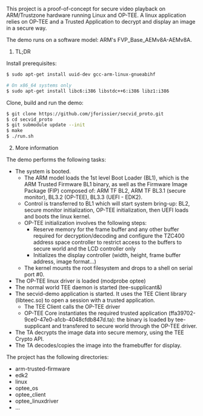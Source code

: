 This project is a proof-of-concept for secure video playback on
ARM/Trustzone hardware running Linux and OP-TEE.
A linux application relies on OP-TEE and a Trusted Application to
decrypt and display an image in a secure way.

The demo runs on a software model: ARM's FVP_Base_AEMv8A-AEMv8A.

1. TL;DR

Install prerequisites:
```sh
$ sudo apt-get install uuid-dev gcc-arm-linux-gnueabihf

# On x86_64 systems only
$ sudo apt-get install libc6:i386 libstdc++6:i386 libz1:i386
```

Clone, build and run the demo:
```sh
$ git clone https://github.com/jforissier/secvid_proto.git
$ cd secvid_proto
$ git submodule update --init
$ make
$ ./run.sh
```

2. More information

The demo performs the following tasks:

- The system is booted.
  * The ARM model loads the 1st level Boot Loader (BL1), which is the ARM
    Trusted Firmware BL1 binary, as well as the Firmware Image Package
    (FIP) composed of: ARM TF BL2, ARM TF BL3.1 (secure monitor), BL3.2
    (OP-TEE), BL3.3 (UEFI - EDK2).
  * Control is transferred to BL1 which will start system bring-up: BL2,
    secure monitor initialization, OP-TEE initialization, then UEFI loads
    and boots the linux kernel.
  * OP-TEE initialization involves the following steps:
    - Reserve memory for the frame buffer and any other buffer required
      for decryption/decoding and configure the TZC400 address space
      controller to restrict access to the buffers to secure world and the
      LCD controller only
    - Initializes the display controller (width, height, frame buffer
      address, image format...)
  * The kernel mounts the root filesystem and drops to a shell on serial
    port #0.
- The OP-TEE linux driver is loaded (modprobe optee)
- The normal world TEE daemon is started (tee-supplicant&)
- The secvid-demo application is started. It uses the TEE Client library
  (libteec.so) to open a session with a trusted application.
  * The TEE Client calls the OP-TEE driver
  * OP-TEE Core instantiates the required trusted application
    (ffa39702-9ce0-47e0-a1cb-4048cfdb847d.ta): the binary is loaded by
    tee-supplicant and transfered to secure world through the OP-TEE driver.
- The TA decrypts the image data into secure memory, using the TEE Crypto
  API.
- The TA decodes/copies the image into the framebuffer for display.

The project has the following directories:

  - arm-trusted-firmware
  - edk2
  - linux
  - optee_os
  - optee_client
  - optee_linuxdriver
  - ...

